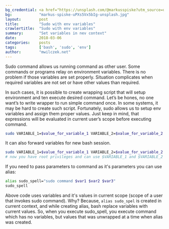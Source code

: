 ```yaml
---
bg_credential: <a href="https://unsplash.com/@markusspiske?utm_source=unsplash&utm_medium=referral&utm_content=creditCopyText">Markus Spiske</a> on <a href="https://unsplash.com/?utm_source=unsplash&utm_medium=referral&utm_content=creditCopyText">Unsplash</a>
bg:            "markus-spiske-uPXs5Vx5bIg-unsplash.jpg"
layout:        post
title:         "Sudo with env variables"
crawlertitle:  "Sudo with env variables"
summary:       "Set variables in nev context"
date:          2018-03-06
categories:    posts
tags:          ['bash', 'sudo', 'env']
author:        "mwilczek.net"
---
```


Sudo command allows us running command as other user. Some commands or programs relay on environment
variables. There is no problem if those variables are set properly. Situation complicates when required
variables are not set or have other values than required.

In such cases, it is possible to create wrapping script that will setup environment and ten execute
desired command. Let’s be hones, no one want’s to write wrapper to run simple command once.
In some systems, it may be hard to create such script. Fortunately, sudo allows us to setup env variables
and assign them proper values. Just keep in mind, that expressions will be evaluated in current user’s scope
before executing command.

```bash
sudo VARIABLE_1=$value_for_variable_1 VARIABLE_2=$value_for_variable_2 command
```

It can also forward variables for new bash session.

```bash
sudo VARIABLE_1=$value_for_variable_1 VARIABLE_2=$value_for_variable_2 bash
# now you have root privileges and can use $VARIABLE_1 and $VARIABLE_2
```

If you need to pass parameters to command as it's parameters you can use alias:

```bash
alias sudo_spell="sudo command $var1 $var2 $var3"
sudo_spell
```

Above code uses variables and it's values in current scope (scope of a user that invokes sudo command).
Why? Because, `alias sudo_spel` is created in current context, and while creating alias, bash replace
variables with current values. So, when you execute sudo_spell, you execute command which has no variables,
but values that was unwrapped at a time when alias was created.
